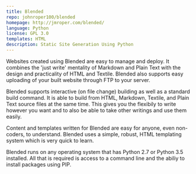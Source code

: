 ```yaml
---
title: Blended
repo: johnroper100/blended
homepage: http://jmroper.com/blended/
language: Python
license: GPL 3.0
templates: HTML
description: Static Site Generation Using Python
---
```


Websites created using Blended are easy to manage and deploy. It combines the 'just write' mentality of Markdown and Plain Text with the design and practicality of HTML and Textile. Blended also supports easy uploading of your built website through FTP to your server.

Blended supports interactive (on file change) building as well as a standard build command. It is able to build from HTML, Markdown, Textile, and Plain Text source files at the same time. This gives you the flexibily to write however you want and to also be able to take other writings and use them easily.

Content and templates written for Blended are easy for anyone, even non-coders, to understand. Blended uses a simple, robust, HTML templating system which is very quick to learn.

Blended runs on any operating system that has Python 2.7 or Python 3.5 installed. All that is required is access to a command line and the abiliy to install packages using PIP.
